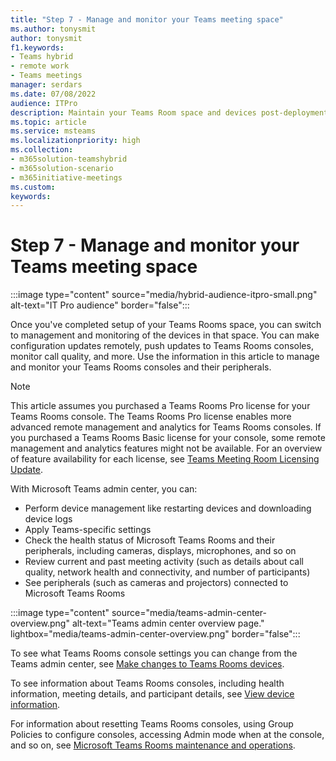 ```yaml
---
title: "Step 7 - Manage and monitor your Teams meeting space"
ms.author: tonysmit
author: tonysmit
f1.keywords:
- Teams hybrid
- remote work
- Teams meetings
manager: serdars
ms.date: 07/08/2022
audience: ITPro
description: Maintain your Teams Room space and devices post-deployment.
ms.topic: article
ms.service: msteams
ms.localizationpriority: high
ms.collection:
- m365solution-teamshybrid
- m365solution-scenario
- m365initiative-meetings
ms.custom: 
keywords: 
---
```


# Step 7 - Manage and monitor your Teams meeting space

:::image type="content" source="media/hybrid-audience-itpro-small.png" alt-text="IT Pro audience" border="false":::

Once you've completed setup of your Teams Rooms space, you can switch to management and monitoring of the devices in that space. You can make configuration updates remotely, push updates to Teams Rooms consoles, monitor call quality, and more. Use the information in this article to manage and monitor your Teams Rooms consoles and their peripherals.

> [!NOTE]
> This article assumes you purchased a Teams Rooms Pro license for your Teams Rooms console. The Teams Rooms Pro license enables more advanced remote management and analytics for Teams Rooms consoles. If you purchased a Teams Rooms Basic license for your console, some remote management and analytics features might not be available. For an overview of feature availability for each license, see [Teams Meeting Room Licensing Update](rooms/rooms-licensing.md).

With Microsoft Teams admin center, you can:

- Perform device management like restarting devices and downloading device logs
- Apply Teams-specific settings
- Check the health status of Microsoft Teams Rooms and their peripherals, including cameras, displays, microphones, and so on
- Review current and past meeting activity (such as details about call quality, network health and connectivity, and number of participants)
- See peripherals (such as cameras and projectors) connected to Microsoft Teams Rooms

 :::image type="content" source="media/teams-admin-center-overview.png" alt-text="Teams admin center overview page." lightbox="media/teams-admin-center-overview.png" border="false":::

To see what Teams Rooms console settings you can change from the Teams admin center, see [Make changes to Teams Rooms devices](rooms/rooms-manage.md#make-changes-to-teams-rooms-devices-or-surface-hubs).

To see information about Teams Rooms consoles, including health information, meeting details, and participant details, see [View device information](rooms/rooms-manage.md#view-device-information).

For information about resetting Teams Rooms consoles, using Group Policies to configure consoles, accessing Admin mode when at the console, and so on, see [Microsoft Teams Rooms maintenance and operations](rooms/rooms-operations.md).
